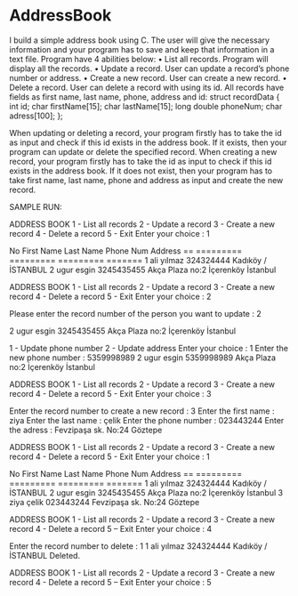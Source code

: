 # AddressBook

I build a simple address book using C. The user will give the necessary information and your program has to save 
and keep that information in a text file.
Program have 4 abilities below:
•	List all records.
Program will display all the records.
•	Update a record.
User can update a record’s phone number or address.
•	Create a new record.
User can create a new record.
•	Delete a record.
User can delete a record with using its id.
All records have fields as first name, last name, phone, address and id:
struct recordData {
       int id;
       char firstName[15];
       char lastName[15];
       long double phoneNum;
       char adress[100]; 
 };

When updating or deleting a record, your program firstly has to take the id as input and check 
if this id exists in the address book. If it exists, then your program can update or delete the specified record.
When creating a new record, your program firstly has to take the id as input to check if this id exists in the address book.
If it does not exist, then your program has to take first name, last name, phone and address as input and create the new record.


SAMPLE RUN:

ADDRESS BOOK
1 - List all records
2 - Update a record
3 - Create a new record
4 - Delete a record
5 - Exit
Enter your choice : 1

No	 First Name	Last Name	Phone Num	Address
==      	=========	 =========      	 =========      	 =======
1       	ali           	yılmaz           	324324444       	Kadıköy / İSTANBUL
2       	ugur            	esgin           	3245435455      Akça Plaza no:2 İçerenköy İstanbul

ADDRESS BOOK
1 - List all records
2 - Update a record
3 - Create a new record
4 - Delete a record
5 - Exit
Enter your choice : 2

Please enter the record number of the person you want to update : 2

2       	ugur            	esgin           	3245435455      Akça Plaza no:2 İçerenköy İstanbul

1 - Update phone number
2 - Update address
Enter your choice : 1
Enter the new phone number : 5359998989
2       	ugur    		esgin          	 5359998989      Akça Plaza no:2 İçerenköy İstanbul

ADDRESS BOOK
1 - List all records
2 - Update a record
3 - Create a new record
4 - Delete a record
5 - Exit
Enter your choice : 3

Enter the record number to create a new record : 3
Enter the first name : ziya
Enter the last name : çelik
Enter the phone number : 023443244
Enter the adress : Fevzipaşa sk. No:24 Göztepe

ADDRESS BOOK
1 - List all records
2 - Update a record
3 - Create a new record
4 - Delete a record
5 - Exit
Enter your choice : 1

No	 First Name	Last Name	Phone Num	Address
==      	=========	 =========      	 =========      	 =======
1       	ali           	yılmaz           	324324444       	Kadıköy / İSTANBUL
2       	ugur            	esgin           	3245435455      Akça Plaza no:2 İçerenköy İstanbul
3	ziya            	çelik           	023443244       	Fevzipaşa sk. No:24 Göztepe

ADDRESS BOOK
1 - List all records
2 - Update a record
3 - Create a new record
4 - Delete a record
5 – Exit
Enter your choice : 4

Enter the record number to delete :  1
1       	ali           	yılmaz           	324324444       	Kadıköy / İSTANBUL
Deleted.

ADDRESS BOOK
1 - List all records
2 - Update a record
3 - Create a new record
4 - Delete a record
5 – Exit
Enter your choice : 5
